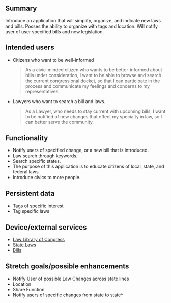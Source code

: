 ## Summary
 
Introduce an application that will simplify, organize, and indicate new laws and bills. Posses the ability to organize with tags and location. Will notify user of user specified bills and new legislation.

## Intended users

* Citizens who want to be well-informed 

    > As a civic-minded citizen who wants to be better-informed about bills under consideration, I want to be able to browse and search the current congressional docket, so that I can participate in the process and communicate my feelings and concerns to my representatives.

* Lawyers who want to search a bill and laws.

    > As a Lawyer, who needs to stay current with upcoming bills, I want to be notified of new changes that effect my specialty in law, so I can better serve the community.   


## Functionality

* Notify users of specified change, or a new bill that is introduced.
* Law search through keywords.
* Search specific states.
* The purpose of this application is to educate citizens of local, state, and federal laws.
* Introduce civics to more people.

## Persistent data

* Tags of specific interest
* Tag specific laws 


## Device/external services

* [Law Library of Congress](https://catalog.gpo.gov/fdlpdir/)
* [State Laws](https://catalog.gpo.gov/fdlpdir/)
* [Bills](https://catalog.gpo.gov/fdlpdir/)


## Stretch goals/possible enhancements 
* Notify User of possible Law Changes across state lines 
* Location
* Share Function
* Notify users of specific changes from state to state^